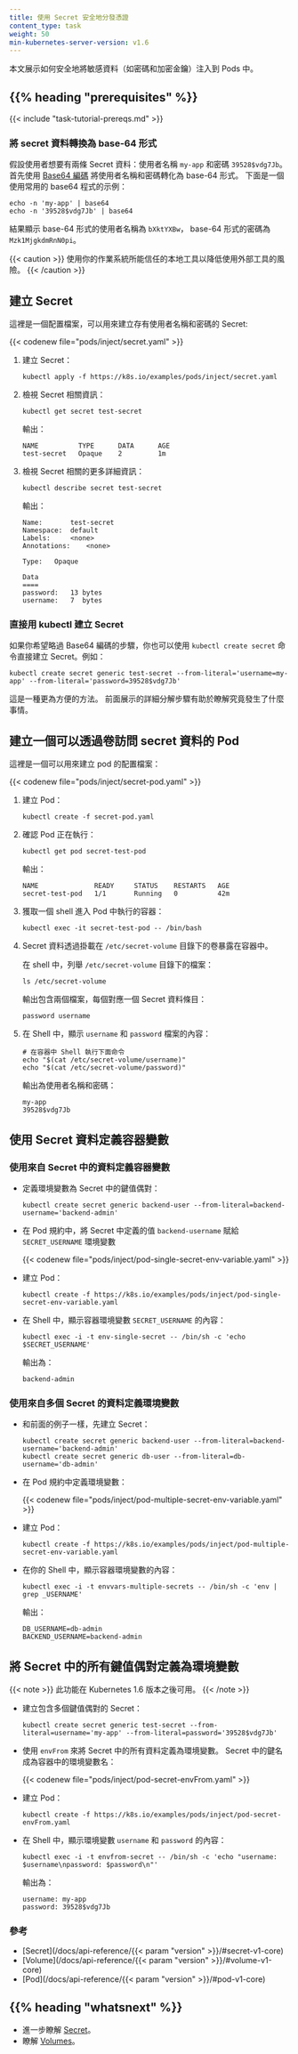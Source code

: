 ```yaml
---
title: 使用 Secret 安全地分發憑證
content_type: task
weight: 50
min-kubernetes-server-version: v1.6
---
```


<!-- overview -->
<!--
This page shows how to securely inject sensitive data, such as passwords and
encryption keys, into Pods.
-->
本文展示如何安全地將敏感資料（如密碼和加密金鑰）注入到 Pods 中。

## {{% heading "prerequisites" %}}

{{< include "task-tutorial-prereqs.md" >}}


<!--
### Convert your secret data to a base-64 representation

Suppose you want to have two pieces of secret data: a username `my-app` and a password
`39528$vdg7Jb`. First, use a base64 encoding tool to convert your username and password to a base64 representation. Here's an example using the commonly available base64 program:
-->
### 將 secret 資料轉換為 base-64 形式

假設使用者想要有兩條 Secret 資料：使用者名稱 `my-app` 和密碼 `39528$vdg7Jb`。
首先使用 [Base64 編碼](https://www.base64encode.org/) 將使用者名稱和密碼轉化為 base-64 形式。 
下面是一個使用常用的 base64 程式的示例：

```shell
echo -n 'my-app' | base64
echo -n '39528$vdg7Jb' | base64
```

<!--
The output shows that the base-64 representation of your username is `bXktYXBw`,
and the base-64 representation of your password is `Mzk1MjgkdmRnN0pi`.
-->
結果顯示 base-64 形式的使用者名稱為 `bXktYXBw`，
base-64 形式的密碼為 `Mzk1MjgkdmRnN0pi`。

<!--
Use a local tool trusted by your OS to decrease the security risks of external tools.
-->
{{< caution >}}
使用你的作業系統所能信任的本地工具以降低使用外部工具的風險。
{{< /caution >}}

<!-- steps -->

<!--
## Create a Secret

Here is a configuration file you can use to create a Secret that holds your
username and password:
-->
## 建立 Secret

這裡是一個配置檔案，可以用來建立存有使用者名稱和密碼的 Secret:

{{< codenew file="pods/inject/secret.yaml" >}}

1. <!--Create the Secret -->
   建立 Secret：

   ```shell
   kubectl apply -f https://k8s.io/examples/pods/inject/secret.yaml
   ```

1. <!-- View information about the Secret -->
   檢視 Secret 相關資訊：

   ```shell
   kubectl get secret test-secret
   ``` 

   <!-- Output: -->
    輸出：
	
   ```shell
   NAME          TYPE      DATA      AGE
   test-secret   Opaque    2         1m
   ```

1. <!-- View more detailed information about the Secret -->
   檢視 Secret 相關的更多詳細資訊：

   ```shell
   kubectl describe secret test-secret
   ```

   <!-- Output: -->
   輸出：

   ```shell
   Name:       test-secret
   Namespace:  default
   Labels:     <none>
   Annotations:    <none>

   Type:   Opaque

   Data
   ====
   password:   13 bytes
   username:   7  bytes
   ```

<!--
### Create a Secret directly with kubectl

If you want to skip the Base64 encoding step, you can create the
same Secret using the `kubectl create secret` command. For example:
-->
### 直接用 kubectl 建立 Secret

如果你希望略過 Base64 編碼的步驟，你也可以使用 `kubectl create secret`
命令直接建立 Secret。例如：

```shell
kubectl create secret generic test-secret --from-literal='username=my-app' --from-literal='password=39528$vdg7Jb'
```

<!--
This is more convenient. The detailed approach shown earlier runs
through each step explicitly to demonstrate what is happening.
-->
這是一種更為方便的方法。
前面展示的詳細分解步驟有助於瞭解究竟發生了什麼事情。

<!--
## Create a Pod that has access to the secret data through a Volume

Here is a configuration file you can use to create a Pod:
-->
## 建立一個可以透過卷訪問 secret 資料的 Pod

這裡是一個可以用來建立 pod 的配置檔案：

{{< codenew file="pods/inject/secret-pod.yaml" >}}

1. <!-- Create the Pod:-->
   建立 Pod：

   ```shell
   kubectl create -f secret-pod.yaml
   ```

1. <!-- Verify that your Pod is running: -->
   確認 Pod 正在執行：

   ```shell
   kubectl get pod secret-test-pod
   ```

   輸出：

   ```shell
   NAME              READY     STATUS    RESTARTS   AGE
   secret-test-pod   1/1       Running   0          42m
   ```

1. <!-- Get a shell into the Container that is running in your Pod:-->
   獲取一個 shell 進入 Pod 中執行的容器：

   ```shell
   kubectl exec -it secret-test-pod -- /bin/bash
   ```

1. <!-- The secret data is exposed to the Container through a Volume mounted under
   `/etc/secret-volume`.

   In your shell, list the files in the `/etc/secret-volume` directory:
   -->
   Secret 資料透過掛載在 `/etc/secret-volume` 目錄下的卷暴露在容器中。

   在 shell 中，列舉 `/etc/secret-volume` 目錄下的檔案：

   ```shell
   ls /etc/secret-volume
   ```

   <!--
   The output shows two files, one for each piece of secret data:
   -->
   輸出包含兩個檔案，每個對應一個 Secret 資料條目：

   ```
   password username
   ```

1. <!--
   In your shell, display the contents of the `username` and `password` files:
   -->
   在 Shell 中，顯示 `username` 和 `password` 檔案的內容：

   ```shell
   # 在容器中 Shell 執行下面命令
   echo "$(cat /etc/secret-volume/username)"
   echo "$(cat /etc/secret-volume/password)"
   ```

   <!--
   The output is your username and password:
   -->
   輸出為使用者名稱和密碼：

   ```shell
   my-app
   39528$vdg7Jb
   ```

<!--
## Define container environment variables using Secret data

### Define a container environment variable with data from a single Secret

-->
## 使用 Secret 資料定義容器變數

### 使用來自 Secret 中的資料定義容器變數

<!--
*  Define an environment variable as a key-value pair in a Secret:
-->
*  定義環境變數為 Secret 中的鍵值偶對：

   ```shell
   kubectl create secret generic backend-user --from-literal=backend-username='backend-admin'
   ```

<!--
*  Assign the `backend-username` value defined in the Secret to the `SECRET_USERNAME` environment variable in the Pod specification.
-->
*  在 Pod 規約中，將 Secret 中定義的值 `backend-username` 賦給 `SECRET_USERNAME` 環境變數

   {{< codenew file="pods/inject/pod-single-secret-env-variable.yaml" >}}

<!--
*  Create the Pod:
-->
*  建立 Pod：

   ```shell
   kubectl create -f https://k8s.io/examples/pods/inject/pod-single-secret-env-variable.yaml
   ```

<!--
*  In your shell, display the content of `SECRET_USERNAME` container environment variable
-->
*  在 Shell 中，顯示容器環境變數 `SECRET_USERNAME` 的內容：

   ```shell
   kubectl exec -i -t env-single-secret -- /bin/sh -c 'echo $SECRET_USERNAME'
   ```

   輸出為：

   ```
   backend-admin
   ```
<!--
### Define container environment variables with data from multiple Secrets
-->
### 使用來自多個 Secret 的資料定義環境變數

<!--
*  As with the previous example, create the Secrets first.
-->
*  和前面的例子一樣，先建立 Secret：

   ```shell
   kubectl create secret generic backend-user --from-literal=backend-username='backend-admin'
   kubectl create secret generic db-user --from-literal=db-username='db-admin'
   ```

<!--
*  Define the environment variables in the Pod specification.
-->
*  在 Pod 規約中定義環境變數：

   {{< codenew file="pods/inject/pod-multiple-secret-env-variable.yaml" >}}

<!--
*  Create the Pod:
-->
*  建立 Pod：

   ```shell
   kubectl create -f https://k8s.io/examples/pods/inject/pod-multiple-secret-env-variable.yaml
   ```

<!--
*  In your shell, display the container environment variables
-->
*  在你的 Shell 中，顯示容器環境變數的內容：

   ```shell
   kubectl exec -i -t envvars-multiple-secrets -- /bin/sh -c 'env | grep _USERNAME'
   ```

   輸出：
   ```
   DB_USERNAME=db-admin
   BACKEND_USERNAME=backend-admin
   ```

<!--
## Configure all key-value pairs in a Secret as container environment variables
-->
## 將 Secret 中的所有鍵值偶對定義為環境變數

<!--
This functionality is available in Kubernetes v1.6 and later.
-->
{{< note >}}
此功能在 Kubernetes 1.6 版本之後可用。
{{< /note >}}

<!--
*  Create a Secret containing multiple key-value pairs
-->
*  建立包含多個鍵值偶對的 Secret：

   ```shell
   kubectl create secret generic test-secret --from-literal=username='my-app' --from-literal=password='39528$vdg7Jb'
   ```

<!--
*  Use envFrom to define all of the Secret's data as container environment variables. The key from the Secret becomes the environment variable name in the Pod.
-->
*  使用 `envFrom` 來將 Secret 中的所有資料定義為環境變數。
   Secret 中的鍵名成為容器中的環境變數名：

   {{< codenew file="pods/inject/pod-secret-envFrom.yaml" >}}

<!--
*  Create the Pod:
-->
*  建立 Pod：

   ```shell
   kubectl create -f https://k8s.io/examples/pods/inject/pod-secret-envFrom.yaml
   ```

<!--
* In your shell, display `username` and `password` container environment variables
-->
* 在 Shell 中，顯示環境變數 `username` 和 `password` 的內容：

  ```shell
  kubectl exec -i -t envfrom-secret -- /bin/sh -c 'echo "username: $username\npassword: $password\n"'
  ```

  輸出為：

  ```
  username: my-app
  password: 39528$vdg7Jb
  ```

<!-- ### References -->
### 參考

* [Secret](/docs/api-reference/{{< param "version" >}}/#secret-v1-core)
* [Volume](/docs/api-reference/{{< param "version" >}}/#volume-v1-core)
* [Pod](/docs/api-reference/{{< param "version" >}}/#pod-v1-core)


## {{% heading "whatsnext" %}}

<!--
* Learn more about [Secrets](/docs/concepts/configuration/secret/).
* Learn about [Volumes](/docs/concepts/storage/volumes/).
-->
* 進一步瞭解 [Secret](/zh-cn/docs/concepts/configuration/secret/)。
* 瞭解 [Volumes](/zh-cn/docs/concepts/storage/volumes/)。


